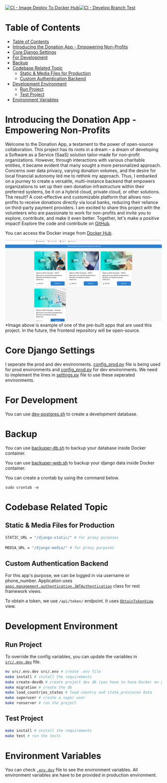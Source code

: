 [![CI - Image Deploy To Docker Hub](https://github.com/mebaysan/donation-app/actions/workflows/ci.yaml/badge.svg)](https://github.com/mebaysan/donation-app/actions/workflows/ci.yaml)[![CI - Develop Branch Test](https://github.com/mebaysan/donation-app/actions/workflows/ci-develop.yaml/badge.svg)](https://github.com/mebaysan/donation-app/actions/workflows/ci-develop.yaml)

# Table of Contents

- [Table of Contents](#table-of-contents)
- [Introducing the Donation App - Empowering Non-Profits](#introducing-the-donation-app---empowering-non-profits)
- [Core Django Settings](#core-django-settings)
- [For Development](#for-development)
- [Backup](#backup)
- [Codebase Related Topic](#codebase-related-topic)
    - [Static \& Media Files for Production](#static--media-files-for-production)
    - [Custom Authentication Backend](#custom-authentication-backend)
- [Development Environment](#development-environment)
    - [Run Project](#run-project)
    - [Test Project](#test-project)
- [Environment Variables](#environment-variables)

# Introducing the Donation App - Empowering Non-Profits

Welcome to the Donation App, a testament to the power of open-source collaboration. This project has its roots in a
dream – a dream of developing a Software as a Service (SaaS) solution tailor-made for non-profit organizations. However,
through interactions with various charitable entities, it became evident that many sought a more personalized approach.
Concerns over data privacy, varying donation volumes, and the desire for local financial autonomy led me to rethink my
approach. Thus, I embarked on a journey to create a versatile, multi-instance backend that empowers organizations to set
up their own donation infrastructure within their preferred systems, be it on a hybrid cloud, private cloud, or other
solutions. The result? A cost-effective and customizable platform that allows non-profits to receive donations directly
via local banks, reducing their reliance on third-party payment providers. I am excited to share this project with the
volunteers who are passionate to work for non-profits and invite you to explore, contribute, and make it even better.
Together, let's make a positive impact! Explore the code and contribute
on [GitHub](https://github.com/mebaysan/donation-app).

You can access the Docker image from [Docker Hub](https://hub.docker.com/r/mebaysan/donation-app).

![Donation App](./readme/wallpaper.png)
*Image above is example of one of the pre-built apps that are used this project. In the future, the frontend repository
will be open-source.

# Core Django Settings

I seperate the prod and dev environments. [config_prod.py](./settings/config_prod.py) file is being used for prod
environments and [config_prod.py](./settings/config_dev.py) for dev environments. We need to implement the lines
in [settings.py](./settings/settings.py) file to use these seperated environments.

# For Development

You can use [dev-postgres.sh](scripts/dev-postgres.sh) to create a development database.

# Backup

You can use [backuper-db.sh](scripts/backuper-db.sh) to backup your database inside Docker container.

You can use [backuper-web.sh](scripts/backuper-web.sh) to backup your django data inside Docker container.

You can create a crontab by using the command below.

```
sudo crontab -e
```

# Codebase Related Topic

## Static & Media Files for Production

```bash
STATIC_URL = "/django-static/" # for proxy purposes

MEDIA_URL = "/django-media/" # for proxy purposes
```

## Custom Authentication Backend

For this app's purpose, we can be logged in via username or phone_number. Application
uses [`apps.management.authentication.JWTAuthentication`](./src/apps/management/authentication.py) class for rest
framework views.

To obtain a token, we use `/api/token/` endpoint. It uses [`ObtainTokenView`](./src/apps/management/api/views.py) view.

# Development Environment

## Run Project

To override the config variables, you can update the variables in [`src/.env.dev`](./src/.env.dev) file.

```bash
mv src/.env.dev src/.env # create .env file
make install # install the requirements
make create-devdb # create project dev db (you have to have Docker on your machine)
make migration # create the db
make load_countries_states # load country and state_provinces data
make superuser # create a super user 
make runserver # run the project
```

## Test Project

```bash
make install # install the requirements
make test # run the tests
```

# Environment Variables

You can check [`.env.dev`](./src/.env.dev) file to see the environment variables. All environment variables are have to
be provided in production environment.